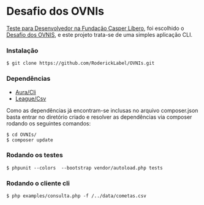 # Desafio dos OVNIs
[Teste para Desenvolvedor na Fundação Casper Líbero](https://bitbucket.org/casperlibero/fcl-dev-test), foi escolhido o [Desafio dos OVNIS](https://bitbucket.org/casperlibero/fcl-dev-test/src/59cec30479ead0e80d3f38bc79475fe3efd6a253/TESTE-3.md), e este projeto trata-se de uma simples aplicação CLI.

### Instalação

```
$ git clone https://github.com/RoderickLabel/OVNIs.git
```

### Dependências
  - [Aura/Cli](https://github.com/auraphp/Aura.Cli)
  - [League/Csv](https://github.com/thephpleague/csv)

Como as dependências já encontram-se inclusas no arquivo composer.json basta entrar no diretório criado e resolver as dependências via composer rodando os seguintes comandos:
```
$ cd OVNIs/
$ composer update
```

### Rodando os testes
```
$ phpunit --colors  --bootstrap vendor/autoload.php tests
```

### Rodando o cliente cli
```
$ php examples/consulta.php -f /../data/cometas.csv
```
